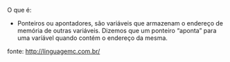 O que é:
  - Ponteiros ou apontadores, são variáveis que armazenam o endereço de memória de outras variáveis. Dizemos que um ponteiro “aponta” para uma varíável quando contém o endereço da mesma.

fonte: http://linguagemc.com.br/
